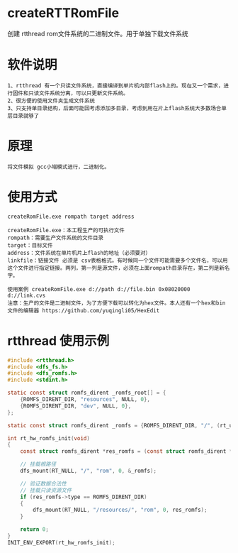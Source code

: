 <!--
 * @Description: 
 * @Author: yuqingli
 * @Contact: yuqingli05@outlook.com
 * @Date: 2023-02-19 23:05:01
 * @LastEditTime: 2023-05-03 21:38:01
 * @LastEditors: yuqingli
-->
# createRTTRomFile
创建 rtthread rom文件系统的二进制文件。用于单独下载文件系统

# 软件说明
~~~
1、rtthread 有一个只读文件系统，直接编译到单片机内部flash上的。现在又一个需求，进行固件和只读文件系统分离，可以只更新文件系统。
2、很方便的使用文件夹生成文件系统
3、只支持单目录结构，后面可能回考虑添加多目录，考虑到用在片上flash系统大多数场合单层目录就够了
~~~
# 原理
~~~
将文件模拟 gcc小端模式进行，二进制化。
~~~
# 使用方式
~~~
createRomFile.exe rompath target address

createRomFile.exe：本工程生产的可执行文件
rompath：需要生产文件系统的文件目录
target：目标文件
address：文件系统在单片机片上flash的地址（必须要对）
linkfile：链接文件 必须是 csv表格格式。有时候同一个文件可能需要多个文件名，可以用这个文件进行指定链接。两列，第一列是源文件，必须在上面rompath目录存在，第二列是新名字。

使用案例 createRomFile.exe d://path d://file.bin 0x08020000 d://link.cvs
注意：生产的文件是二进制文件，为了方便下载可以转化为hex文件。本人还有一个hex和bin文件的编辑器 https://github.com/yuqingli05/HexEdit

~~~
# rtthread 使用示例
~~~c
#include <rtthread.h>
#include <dfs_fs.h>
#include <dfs_romfs.h>
#include <stdint.h>

static const struct romfs_dirent _romfs_root[] = {
	{ROMFS_DIRENT_DIR, "resources", NULL, 0},
	{ROMFS_DIRENT_DIR, "dev", NULL, 0},
};

static const struct romfs_dirent _romfs = {ROMFS_DIRENT_DIR, "/", (rt_uint8_t *)_romfs_root, sizeof(_romfs_root) / sizeof(_romfs_root[0])};

int rt_hw_romfs_init(void)
{
	const struct romfs_dirent *res_romfs = (const struct romfs_dirent *)0xC3000;

	// 挂载根路径
	dfs_mount(RT_NULL, "/", "rom", 0, &_romfs);

	// 验证数据合法性 
	// 挂载只读资源文件
	if (res_romfs->type == ROMFS_DIRENT_DIR)
	{
		dfs_mount(RT_NULL, "/resources/", "rom", 0, res_romfs);
	}

	return 0;
}
INIT_ENV_EXPORT(rt_hw_romfs_init);
~~~

